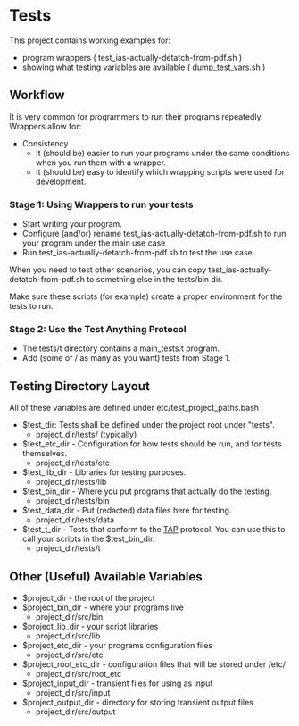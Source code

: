 # Tests

This project contains working examples for:

* program wrappers ( test_ias-actually-detatch-from-pdf.sh )
* showing what testing variables are available ( dump_test_vars.sh )

## Workflow

It is very common for programmers to run their programs repeatedly.
Wrappers allow for:

* Consistency 
	* It (should be) easier to run your programs under the same conditions
when you run them with a wrapper.
	* It (should be) easy to identify which wrapping scripts were
used for development.

### Stage 1: Using Wrappers to run your tests

* Start writing your program.
* Configure (and/or) rename test_ias-actually-detatch-from-pdf.sh to run your program
under the main use case
* Run test_ias-actually-detatch-from-pdf.sh to test the use case.

When you need to test other scenarios, you can copy test_ias-actually-detatch-from-pdf.sh
to something else in the tests/bin dir.

Make sure these scripts (for example) create a proper environment for
the tests to run.

### Stage 2: Use the Test Anything Protocol

* The tests/t directory contains a main_tests.t program.
* Add (some of / as many as you want) tests from Stage 1.


## Testing Directory Layout

All of these variables are defined under etc/test_project_paths.bash :

* $test_dir: Tests shall be defined under the project root under "tests".
	* project_dir/tests/ (typically)
* $test_etc_dir - Configuration for how tests should be run, and for tests
themselves.
	* project_dir/tests/etc
* $test_lib_dir - Libraries for testing purposes.
	* project_dir/tests/lib
* $test_bin_dir - Where you put programs that actually do the testing.
	* project_dir/tests/bin
* $test_data_dir - Put (redacted) data files here for testing.
	* project_dir/tests/data
* $test_t_dir - Tests that conform to the [TAP](https://testanything.org) protocol.
You can use this to call your scripts in the $test_bin_dir.
	* project_dir/tests/t

## Other (Useful) Available Variables

* $project_dir - the root of the project
* $project_bin_dir - where your programs live
	* project_dir/src/bin
* $project_lib_dir - your script libraries
	* project_dir/src/lib
* $project_etc_dir - your programs configuration files
	* project_dir/src/etc
* $project_root_etc_dir - configuration files that will be stored under /etc/
	* project_dir/src/root_etc
* $project_input_dir - transient files for using as input
	* project_dir/src/input
* $project_output_dir - directory for storing transient output files
	* project_dir/src/output


